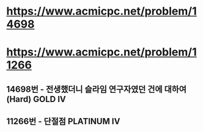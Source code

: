 # https://www.acmicpc.net/problem/14698
# https://www.acmicpc.net/problem/11266

## 14698번 - 전생했더니 슬라임 연구자였던 건에 대하여 (Hard) GOLD IV
## 11266번 - 단절점 PLATINUM IV